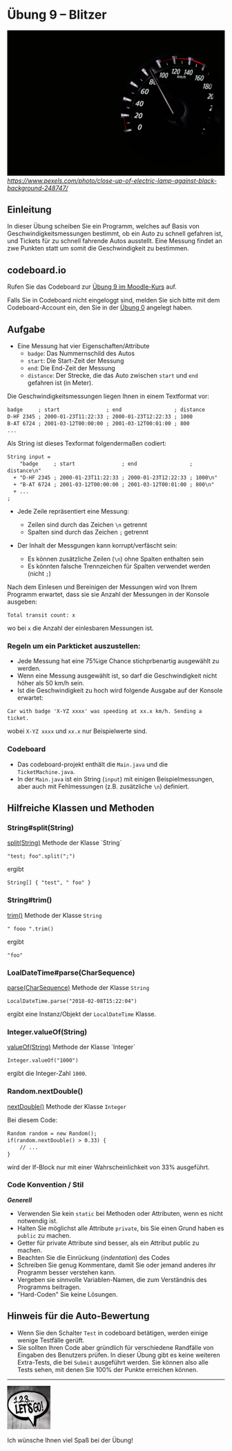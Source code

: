 # Übung 9 – Blitzer

![Photo by Pixabay](pexels-pixabay-248747.jpg)
 *https://www.pexels.com/photo/close-up-of-electric-lamp-against-black-background-248747/*

## Einleitung

In dieser Übung scheiben Sie ein Programm, welches auf Basis von Geschwindigkeitsmessungen bestimmt, ob ein Auto zu schnell gefahren ist, und Tickets für zu schnell fahrende Autos ausstellt. Eine Messung findet an zwe Punkten statt um somit die Geschwindigkeit zu bestimmen.

## codeboard.io 

Rufen Sie das Codeboard zur [Übung 9 im Moodle-Kurs](https://lms.bht-berlin.de/mod/lti/view.php?id=918231) auf. 

Falls Sie in Codeboard nicht eingeloggt sind, melden Sie sich bitte mit dem Codeboard-Account ein, den Sie in der [Übung 0](../bht_pr1_submission_00/README.md) angelegt haben.

## Aufgabe

* Eine Messung hat vier Eigenschaften/Attribute
  * `badge`: Das Nummernschild des Autos
  * `start`: Die Start-Zeit der Messung
  * `end`:   Die End-Zeit der Messung
  * `distance`: Der Strecke, die das Auto zwischen `start` und `end` gefahren ist (in Meter).

Die Geschwindigkeitsmessungen liegen Ihnen in einem Textformat vor:

```
badge     ; start               ; end                 ; distance
D-HF 2345 ; 2000-01-23T11:22:33 ; 2000-01-23T12:22:33 ; 1000
B-AT 6724 ; 2001-03-12T00:00:00 ; 2001-03-12T00:01:00 ; 800
...
```

Als String ist dieses Texformat folgendermaßen codiert:

```
String input = 
    "badge     ; start               ; end                 ; distance\n"
  + "D-HF 2345 ; 2000-01-23T11:22:33 ; 2000-01-23T12:22:33 ; 1000\n"
  + "B-AT 6724 ; 2001-03-12T00:00:00 ; 2001-03-12T00:01:00 ; 800\n"
  + ...
;
```

* Jede Zeile repräsentiert eine Messung:
  * Zeilen sind durch das Zeichen `\n` getrennt
  * Spalten sind durch das Zeichen `;` getrennt

* Der Inhalt der Messgungen kann korrupt/verfäscht sein:
  * Es können zusätzliche Zeilen (`\n`) ohne Spalten enthalten sein
  * Es könnten falsche Trennzeichen für Spalten verwendet werden (nicht `;`) 

Nach dem Einlesen und Bereinigen der Messungen wird von Ihrem Programm erwartet, dass sie sie Anzahl der Messungen in der Konsole ausgeben:

```
Total transit count: x
```

wo bei `x` die Anzahl der einlesbaren Messungen ist.

### Regeln um ein Parkticket auszustellen:
* Jede Messung hat eine 75%ige Chance stichprbenartig ausgewählt zu werden.
* Wenn eine Messung ausgewählt ist, so darf die Geschwindigkeit nicht höher als 50 km/h sein.
* Ist die Geschwindigkeit zu hoch wird folgende Ausgabe auf der Konsole erwartet:

```
Car with badge 'X-YZ xxxx' was speeding at xx.x km/h. Sending a ticket.
```

wobei `X-YZ xxxx` und `xx.x` nur Beispielwerte sind.


### Codeboard

* Das codeboard-projekt enthält die `Main.java` und die `TicketMachine.java`. 
* In der `Main.java` ist ein String (`input`) mit einigen Beispielmessungen, aber auch mit Fehlmessungen (z.B. zusätzliche `\n`) definiert.

## Hilfreiche Klassen und Methoden

### String#split(String)
[split(String)](https://docs.oracle.com/javase/7/docs/api/java/lang/String.html#split(java.lang.String)) Methode der Klasse `String`

```
"test; foo".split(";")
``` 
ergibt
```
String[] { "test", " foo" }
```

### String#trim()
[trim()](https://docs.oracle.com/javase/7/docs/api/java/lang/String.html#trim()) Methode der Klasse `String`

```
" fooo ".trim() 
```
ergibt
```
"foo"
```

### LoalDateTime#parse(CharSequence)

[parse(CharSequence)](https://docs.oracle.com/javase/8/docs/api/java/time/LocalDateTime.html#parse-java.lang.CharSequence-) Methode der Klasse `String`

```
LocalDateTime.parse("2018-02-08T15:22:04")
```
ergibt eine Instanz/Objekt der `LocalDateTime` Klasse.

### Integer.valueOf(String)
[valueOf(String)](https://docs.oracle.com/javase/7/docs/api/java/lang/Integer.html#valueOf(java.lang.String)) Methode der Klasse `Integer`

```
Integer.valueOf("1000")
```

ergibt die Integer-Zahl `1000`.

### Random.nextDouble()

[nextDouble()](https://docs.oracle.com/javase/8/docs/api/java/util/Random.html#nextDouble--) Methode der Klasse `Integer`

Bei diesem Code:
```
Random random = new Random();
if(random.nextDouble() > 0.33) {
    // ...
}
```

wird der If-Block nur mit einer Wahrscheinlichkeit von 33% ausgeführt.

### Code Konvention / Stil

***Generell***
* Verwenden Sie kein `static` bei Methoden oder Attributen, wenn es nicht notwendig ist.
* Halten Sie möglichst alle Attribute `private`, bis Sie einen Grund haben es `public` zu machen. 
* Getter für private Attribute sind besser, als ein Attribut public zu machen.
* Beachten Sie die Einrückung (_indentation_) des Codes
* Schreiben Sie genug Kommentare, damit Sie oder jemand anderes ihr Programm besser verstehen kann.
* Vergeben sie sinnvolle Variablen-Namen, die zum Verständnis des Programms beitragen.
* "Hard-Coden" Sie keine Lösungen.

## Hinweis für die Auto-Bewertung

* Wenn Sie den Schalter `Test` in codeboard betätigen, werden einige wenige Testfälle gerüft. 
* Sie sollten Ihren Code aber gründlich für verschiedene Randfälle von Eingaben des Benutzers prüfen. In dieser Übung gibt es keine weiteren Extra-Tests, die bei `Submit` ausgeführt werden. Sie können also alle Tests sehen, mit denen Sie 100% der Punkte erreichen können.

---

<a href="https://www.pexels.com/photo/123-let-s-go-imaginary-text-704767/">
<img src="../pexels-sevenstorm-juhaszimrus-704767.jpg" width="100" height="100" alt="Photo by SevenStorm JUHASZIMRUS: https://www.pexels.com/photo/123-let-s-go-imaginary-text-704767/">
</a>

Ich wünsche Ihnen viel Spaß bei der Übung! 

